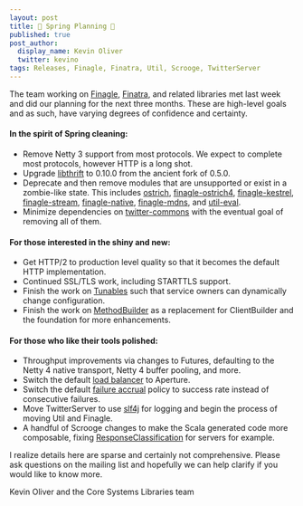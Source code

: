 ```yaml
---
layout: post
title: 🌻 Spring Planning 🌻
published: true
post_author:
  display_name: Kevin Oliver
  twitter: kevino
tags: Releases, Finagle, Finatra, Util, Scrooge, TwitterServer
---
```


The team working on [Finagle](https://twitter.github.io/finagle/), [Finatra](https://twitter.github.io/finatra/), and related libraries met last week and did our planning for the next three months. These are high-level goals and as such, have varying degrees of confidence and certainty.

#### In the spirit of Spring cleaning:

* Remove Netty 3 support from most protocols. We expect to complete most protocols, however HTTP is a long shot.
* Upgrade [libthrift](https://thrift.apache.org/) to 0.10.0 from the ancient fork of 0.5.0.
* Deprecate and then remove modules that are unsupported or exist in a zombie-like state. This includes [ostrich](https://github.com/twitter/ostrich), [finagle-ostrich4](https://github.com/twitter/finagle/tree/develop/finagle-ostrich4), [finagle-kestrel](https://github.com/twitter/finagle/tree/develop/finagle-kestrel), [finagle-stream](https://github.com/twitter/finagle/tree/develop/finagle-stream), [finagle-native](https://github.com/twitter/finagle/tree/develop/finagle-native), [finagle-mdns](https://github.com/twitter/finagle/tree/develop/finagle-mdns), and [util-eval](https://github.com/twitter/util/tree/develop/util-eval).
* Minimize dependencies on [twitter-commons](https://github.com/twitter/commons) with the eventual goal of removing all of them.

#### For those interested in the shiny and new:

* Get HTTP/2 to production level quality so that it becomes the default HTTP implementation.
* Continued SSL/TLS work, including STARTTLS support.
* Finish the work on [Tunables](https://github.com/twitter/util/tree/develop/util-tunable) such that service owners can dynamically change configuration.
* Finish the work on [MethodBuilder](https://github.com/twitter/finagle/blob/develop/finagle-core/src/main/scala/com/twitter/finagle/client/MethodBuilder.scala) as a replacement for ClientBuilder and the foundation for more enhancements.

#### For those who like their tools polished:

* Throughput improvements via changes to Futures, defaulting to the Netty 4 native transport, Netty 4 buffer pooling, and more.
* Switch the default [load balancer](https://twitter.github.io/finagle/guide/Clients.html#load-balancing) to Aperture.
* Switch the default [failure accrual](https://twitter.github.io/finagle/guide/Clients.html#failure-accrual) policy to success rate instead of consecutive failures.
* Move TwitterServer to use [slf4j](https://www.slf4j.org/) for logging and begin the process of moving Util and Finagle.
* A handful of Scrooge changes to make the Scala generated code more composable, fixing [ResponseClassification](https://twitter.github.io/finagle/guide/Clients.html#response-classification) for servers for example.

I realize details here are sparse and certainly not comprehensive. Please ask questions on the mailing list and hopefully we can help clarify if you would like to know more.

Kevin Oliver and the Core Systems Libraries team
